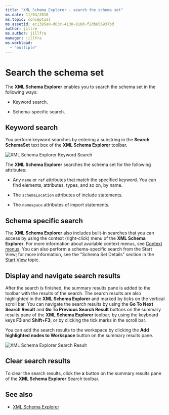 ```yaml
---
title: "XML Schema Explorer - search the schema set"
ms.date: 11/04/2016
ms.topic: conceptual
ms.assetid: ec1395e0-d03c-4130-810d-f2db656937bd
author: jillre
ms.author: jillfra
manager: jillfra
ms.workload:
  - "multiple"
---
```

# Search the schema set

The **XML Schema Explorer** enables you to search the schema set in the following ways:

- Keyword search.

- Schema-specific search.

## Keyword search

You perform keyword searches by entering a substring in the **Search SchemaSet** text box of the **XML Schema Explorer** toolbar.

![XML Schema Explorer Keyword Search](../xml-tools/media/schemaexplorersearch.gif)

The **XML Schema Explorer** searches the schema set for the following attributes:

- Any `name` or `ref` attributes that match the specified keyword. You can find elements, attributes, types, and so on, by name.

- The `schemaLocation` attributes of include statements.

- The `namespace` attributes of import statements.

## Schema specific search

The **XML Schema Explorer** also includes built-in searches that you can access by using the context (right-click) menu of the **XML Schema Explorer**. For more information about available context menus, see [Context menus](../xml-tools/context-menus-xml-schema-explorer.md). You can also perform a schema-specific search from the Start View; for more information, see the "Schema Set Details" section in the [Start View](../xml-tools/start-view.md) topic.

## Display and navigate search results

After the search is finished, the summary results pane is added to the toolbar with the results of the search. The search results are also highlighted in the **XML Schema Explorer** and marked by ticks on the vertical scroll bar. You can navigate the search results by using the **Go To Next Search Result** and **Go To Previous Search Result** buttons on the summary results pane of the **XML Schema Explorer** toolbar; by using the keyboard keys **F3** and **Shift**+**F3**; or by clicking the tick marks in the scroll bar.

You can add the search results to the workspace by clicking the **Add highlighted nodes to Workspace** button on the summary results pane.

![XML Schema Explorer Search Result](../xml-tools/media/schemaexplorersearchresult.gif)

## Clear search results

To clear the search results, click the **x** button on the summary results pane of the **XML Schema Explorer** Search toolbar.

## See also

- [XML Schema Explorer](../xml-tools/xml-schema-explorer.md)